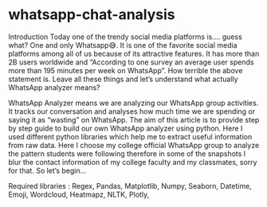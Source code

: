  # whatsapp-chat-analysis

Introduction
Today one of the trendy social media platforms is…. guess what? One and only Whatsapp😅. It is one of the favorite social media platforms among all of us because of its attractive features. It has more than 2B users worldwide and “According to one survey an average user spends more than 195 minutes per week on WhatsApp”. How terrible the above statement is. Leave all these things and let’s understand what actually WhatsApp analyzer means?

 WhatsApp Analyzer means we are analyzing our WhatsApp group activities. It tracks our conversation and analyses how much time we are spending or saying it as “wasting” on WhatsApp. The aim of this article is to provide step by step guide to build our own WhatsApp analyzer using python. Here I used different python libraries which help me to extract useful information from raw data. Here I choose my college official WhatsApp group to analyze the pattern students were following therefore in some of the snapshots I blur the contact information of my college faculty and my classmates, sorry for that. So let’s begin…

Required libraries : 
Regex,
Pandas,
Matplotlib,
Numpy,
Seaborn,
Datetime,
Emoji,
Wordcloud,
Heatmapz,
NLTK,
Plotly,
